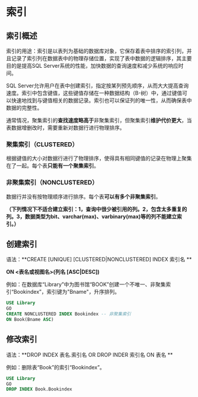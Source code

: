 # 索引

## 索引概述

索引的用途：索引是以表列为基础的数据库对象，它保存着表中排序的索引列，并且记录了索引列在数据表中的物理存储位置，实现了表中数据的逻辑排序，其主要目的是提高SQL Server系统的性能，加快数据的查询速度和减少系统的响应时间。

SQL Server允许用户在表中创建索引，指定按某列预先顺序，从而大大提高查询速度。索引中包含键值，这些键值存储在一种数据结构（B-树）中，通过键值可以快速地找到与键值相关的数据记录。索引也可以保证列的唯一性，从而确保表中数据的完整性。

通常情况，聚集索引的**查找速度略高于**非聚集索引，但聚集索引**维护代价更大**，当表数据增删改时，需要重新对数据行进行物理排序。

### 聚集索引（CLUSTERED）

根据键值的大小对数据行进行了物理排序，使得具有相同键值的记录在物理上聚集在了一起。每个表**只能有一个聚集索引**。

### 非聚集索引（NONCLUSTERED）

数据行并没有按物理顺序进行排序。每个表**可以有多个非聚集索引**。

**（下列情况下不适合建立索引：1，查询中很少被引用的列。2，包含太多重复的列。3，数据类型为bit、varchar(max)、varbinary(max)等的列不能建立索引。）**

## 创建索引

语法：**CREATE [UNIQUE] [CLUSTERED|NONCLUSTERED] INDEX 索引名 **

**ON <表名或视图名>(列名 [ASC|DESC])**

例如：在数据库“Library”中为图书馆“BOOK”创建一个不唯一、非聚集索引“Bookindex”，索引键为"Bname"，升序排列。

```sql
USE Library
GO
CREATE NONCLUSTERED INDEX Bookindex -- 非聚集索引
ON Book(Bname ASC)
```

## 修改索引

语法：**DROP INDEX 表名.索引名 OR DROP INDER 索引名 ON 表名 **

例如：删除表“Book”的索引“Bookindex”。

```sql
USE Library
GO
DROP INDEX Book.Bookindex
```

